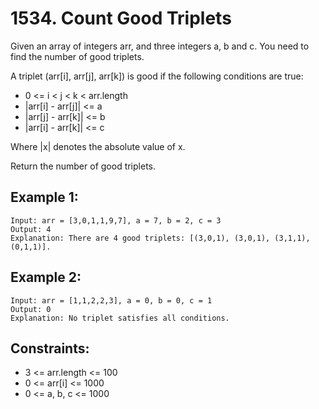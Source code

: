 # 1534. Count Good Triplets

Given an array of integers arr, and three integers a, b and c. You need to find the number of good triplets.

A triplet (arr[i], arr[j], arr[k]) is good if the following conditions are true:

* 0 <= i < j < k < arr.length
* |arr[i] - arr[j]| <= a
* |arr[j] - arr[k]| <= b
* |arr[i] - arr[k]| <= c

Where |x| denotes the absolute value of x.

Return the number of good triplets.

## Example 1:

```
Input: arr = [3,0,1,1,9,7], a = 7, b = 2, c = 3
Output: 4
Explanation: There are 4 good triplets: [(3,0,1), (3,0,1), (3,1,1), (0,1,1)].
```

## Example 2:

```
Input: arr = [1,1,2,2,3], a = 0, b = 0, c = 1
Output: 0
Explanation: No triplet satisfies all conditions.
```

## Constraints:

* 3 <= arr.length <= 100
* 0 <= arr[i] <= 1000
* 0 <= a, b, c <= 1000
